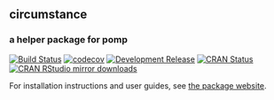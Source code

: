 ## **circumstance**

### a helper package for **pomp**

[![Build Status](https://travis-ci.com/kingaa/circumstance.svg?branch=master)](https://travis-ci.org/kingaa/circumstance/)
[![codecov](https://codecov.io/gh/kingaa/circumstance/branch/master/graph/badge.svg)](https://codecov.io/gh/kingaa/circumstance/)
[![Development Release](https://img.shields.io/github/release/kingaa/circumstance.svg)](https://github.com/kingaa/circumstance/)
[![CRAN Status](https://www.r-pkg.org/badges/version/circumstance)](https://cran.r-project.org/package=circumstance)
[![CRAN RStudio mirror downloads](https://cranlogs.r-pkg.org/badges/circumstance)](https://www.r-pkg.org/pkg/circumstance)

For installation instructions and user guides, see [the package website](https://kingaa.github.io/circumstance/).
